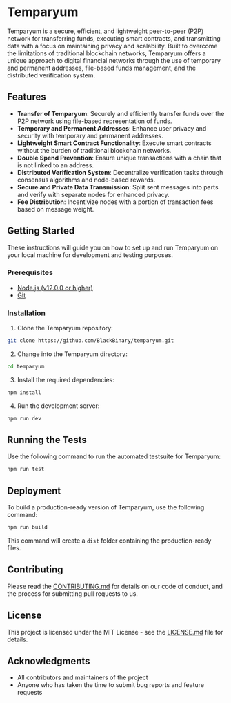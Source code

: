 # Temparyum

Temparyum is a secure, efficient, and lightweight peer-to-peer (P2P) network for transferring funds, executing smart contracts, and transmitting data with a focus on maintaining privacy and scalability. Built to overcome the limitations of traditional blockchain networks, Temparyum offers a unique approach to digital financial networks through the use of temporary and permanent addresses, file-based funds management, and the distributed verification system.

## Features

- **Transfer of Temparyum**: Securely and efficiently transfer funds over the P2P network using file-based representation of funds.
- **Temporary and Permanent Addresses**: Enhance user privacy and security with temporary and permanent addresses.
- **Lightweight Smart Contract Functionality**: Execute smart contracts without the burden of traditional blockchain networks.
- **Double Spend Prevention**: Ensure unique transactions with a chain that is not linked to an address.
- **Distributed Verification System**: Decentralize verification tasks through consensus algorithms and node-based rewards.
- **Secure and Private Data Transmission**: Split sent messages into parts and verify with separate nodes for enhanced privacy.
- **Fee Distribution**: Incentivize nodes with a portion of transaction fees based on message weight.

## Getting Started

These instructions will guide you on how to set up and run Temparyum on your local machine for development and testing purposes.

### Prerequisites

- [Node.js (v12.0.0 or higher)](https://nodejs.org/en/download/)
- [Git](https://git-scm.com/downloads)

### Installation

1. Clone the Temparyum repository:

```bash
git clone https://github.com/BlackBinary/temparyum.git
```

2. Change into the Temparyum directory:

```bash
cd temparyum
```

3. Install the required dependencies:

```bash
npm install
```

4. Run the development server:

```bash
npm run dev
```

## Running the Tests

Use the following command to run the automated testsuite for Temparyum:

```bash
npm run test
```

## Deployment

To build a production-ready version of Temparyum, use the following command:

```bash
npm run build
```

This command will create a `dist` folder containing the production-ready files.

## Contributing

Please read the [CONTRIBUTING.md](https://github.com/BlackBinary/temparyum/blob/main/CONTRIBUTING.md) for details on our code of conduct, and the process for submitting pull requests to us.

## License

This project is licensed under the MIT License - see the [LICENSE.md](https://github.com/BlackBinary/temparyum/blob/main/LICENSE.md) file for details.

## Acknowledgments

- All contributors and maintainers of the project
- Anyone who has taken the time to submit bug reports and feature requests